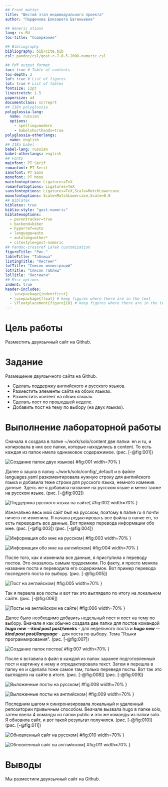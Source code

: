 ```yaml
---
## Front matter
title: "Шестой этап индивидуального проекта"
author: "Парфенова Елизавета Евгеньевна"

## Generic otions
lang: ru-RU
toc-title: "Содержание"

## Bibliography
bibliography: bib/cite.bib
csl: pandoc/csl/gost-r-7-0-5-2008-numeric.csl

## Pdf output format
toc: true # Table of contents
toc-depth: 2
lof: true # List of figures
lot: true # List of tables
fontsize: 12pt
linestretch: 1.5
papersize: a4
documentclass: scrreprt
## I18n polyglossia
polyglossia-lang:
  name: russian
  options:
	- spelling=modern
	- babelshorthands=true
polyglossia-otherlangs:
  name: english
## I18n babel
babel-lang: russian
babel-otherlangs: english
## Fonts
mainfont: PT Serif
romanfont: PT Serif
sansfont: PT Sans
monofont: PT Mono
mainfontoptions: Ligatures=TeX
romanfontoptions: Ligatures=TeX
sansfontoptions: Ligatures=TeX,Scale=MatchLowercase
monofontoptions: Scale=MatchLowercase,Scale=0.9
## Biblatex
biblatex: true
biblio-style: "gost-numeric"
biblatexoptions:
  - parentracker=true
  - backend=biber
  - hyperref=auto
  - language=auto
  - autolang=other*
  - citestyle=gost-numeric
## Pandoc-crossref LaTeX customization
figureTitle: "Рис."
tableTitle: "Таблица"
listingTitle: "Листинг"
lofTitle: "Список иллюстраций"
lotTitle: "Список таблиц"
lolTitle: "Листинги"
## Misc options
indent: true
header-includes:
  - \usepackage{indentfirst}
  - \usepackage{float} # keep figures where there are in the text
  - \floatplacement{figure}{H} # keep figures where there are in the text
---
```


# Цель работы

Разместить двуязычный сайт на Github.

# Задание

Размещение двуязычного сайта на Github.

- Сделать поддержку английского и русского языков.
- Разместить элементы сайта на обоих языках.
- Разместить контент на обоих языках.
- Сделать пост по прошедшей неделе.
- Добавить пост на тему по выбору (на двух языках).

# Выполнение лабораторной работы

 Сначала я создала в папке ~/work/solo/content две папки: en и ru, и копировала в них все папки, которые находились в content. То есть каждая из папок имела одинаковое содеражимое. (рис. [-@fig:001])

![Создание папок двух языков](image/1.png){ #fig:001 width=70% }

Далее я зашла в папку ~/work/solo/config/_default и в файле languages.yaml разкоментировала нужную строку для английского языка и добавила теже строки для русского языка, немного изменив данные. Здесь же я добавила название на русском языке и меню также на русском языке. (рис. [-@fig:002])

![Поддержка русского языка на сайте](image/2.png){ #fig:002 width=70% }

Изначально весь мой сайт был на русском, поэтому в папке ru я почти ничего не изменила. Я начала редактировать все файлы в папке en, то есть переводить все данные. Вот пример перевода информации обо мне. (рис. [-@fig:003]) (рис. [-@fig:004])

![Информация обо мне на русском](image/3.png){ #fig:003 width=70% }

![Информация обо мне на английском](image/4.png){ #fig:004 width=70% }

После того, как я изменила все данные, я приступила к переводу постов. Это оказалось самым трудоемким. По факту, я просто меняла название поста и переводила его содержимое. Вот пример перевода последнего поста по выбору. (рис. [-@fig:005])

![Пост на английском](image/5.png){ #fig:005 width=70% }

Так я первела все посты и вот так это выглядело по итогу на локальном сайте. (рис. [-@fig:006])

![Посты на английском на сайте](image/6.png){ #fig:006 width=70% }

Далее было необходимо добавить недельный пост и пост на тему по выбору. Вначале я как обычно создала две папки для постов командой ***hugo new --kind post post/weeks*** - для недельного поста и ***hugo new --kind post post/language*** - для поста по выбору. Тема "Языки программирования". (рис. [-@fig:007])

![Создание папок постов](image/7.png){ #fig:007 width=70% }

После я вставила в файл в каждой из папок заранее подготовленный пост и картинку к нему и отредактировала текст. Затем я перешла в папку en и сделала тоже самое там, только переведя посты. Вот так это выглядело на сайте в итоге. (рис. [-@fig:008]) (рис. [-@fig:009])

![Выложенные посты на русском](image/8.png){ #fig:008 width=70% }

![Выложенные посты на английском](image/9.png){ #fig:009 width=70% }

Последним шагом я синхронизировала локальный и удаленный репозитории привычным способом. Веачале вызвала hugo в папке solo, затем ввела 4 команды из папки public и эти же команды из папки solo. Я обновила сайт, и вот такой результат получился. (рис. [-@fig:010]) (рис. [-@fig:011])

![Обновленный сайт на русском](image/10.png){ #fig:010 width=70% }

![Обновленный сайт на английском](image/11.png){ #fig:011 width=70% }



# Выводы

Мы разместили двуязычный сайт на Github.
